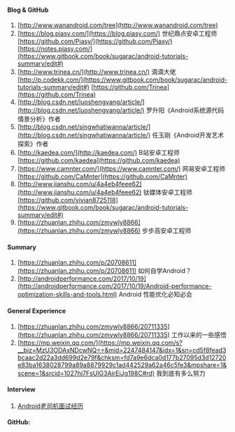#### Blog & GitHub

1. [http://www.wanandroid.com/tree](http://www.wanandroid.com/tree)
2. [https://blog.piasy.com/](https://blog.piasy.com/) 世纪鼎点安卓工程师  [https://github.com/Piasy/](https://github.com/Piasy/) [https://notes.piasy.com/](https://www.gitbook.com/book/sugarac/android-tutorials-summary/edit#)
3. [http://www.trinea.cn/](http://www.trinea.cn/) 滴滴大佬 [http://p.codekk.com/](https://www.gitbook.com/book/sugarac/android-tutorials-summary/edit#) [https://github.com/Trinea](https://github.com/Trinea)
4. [http://blog.csdn.net/luoshengyang/article/](http://blog.csdn.net/luoshengyang/article/)      罗升阳《Android系统源代码情景分析》作者
5. [http://blog.csdn.net/singwhatiwanna/article/](http://blog.csdn.net/singwhatiwanna/article/)  任玉刚《Android开发艺术探索》作者
6. [http://kaedea.com/](http://kaedea.com/) B站安卓工程师 [https://github.com/kaedea](https://github.com/kaedea)
7. [https://www.camnter.com/](https://www.camnter.com/) 网易安卓工程师 [https://github.com/CaMnter](https://github.com/CaMnter)
8. [http://www.jianshu.com/u/4a4eb4feee62](http://www.jianshu.com/u/4a4eb4feee62) 钛媒体安卓工程师 [https://github.com/vivian8725118](https://www.gitbook.com/book/sugarac/android-tutorials-summary/edit#)
9. [https://zhuanlan.zhihu.com/zmywly8866](https://zhuanlan.zhihu.com/zmywly8866) 步步高安卓工程师

#### Summary

1. [https://zhuanlan.zhihu.com/p/20708611](https://zhuanlan.zhihu.com/p/20708611) 如何自学Android？
2. [http://androidperformance.com/2017/10/19](http://androidperformance.com/2017/10/19/Android-performance-optimization-skills-and-tools.html) Android 性能优化必知必会

#### General Experience

1. [https://zhuanlan.zhihu.com/zmywly8866/20711335](https://zhuanlan.zhihu.com/zmywly8866/20711335) 工作以来的一些感悟
2. [https://mp.weixin.qq.com/](https://mp.weixin.qq.com/s?__biz=MzU3ODAxNDcwNQ==&mid=2247484147&idx=1&sn=cd5f8fead3bcaac2d22a3dd699d2e79f&chksm=fd7a9e6dca0d177b27095d3d12720e83ba1638028799a89a8879929c1ad442529a62a46c5fe3&mpshare=1&scene=1&srcid=1027hi7FsUIG3AirEiJg198C#rd) 我到底有多么努力 

#### Interview

1. [Android老司机面试经历](http://www.jianshu.com/p/b524e83d15fe)

#### GitHub:



